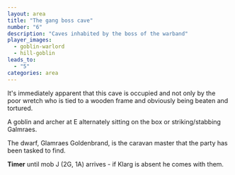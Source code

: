 ```yaml
---
layout: area
title: "The gang boss cave"
number: "6"
description: "Caves inhabited by the boss of the warband"
player_images:
  - goblin-warlord
  - hill-goblin
leads_to:
  - "5"
categories: area
---
```


It's immediately apparent that this cave is occupied and not only by the poor wretch who is tied to a wooden frame and obviously being beaten and tortured.

A goblin and archer at E alternately sitting on the box or striking/stabbing Galmraes.

The dwarf, Glamraes Goldenbrand, is the caravan master that the party has been tasked to find.

**Timer** until mob J (2G, 1A) arrives - if Klarg is absent he comes with them. 
